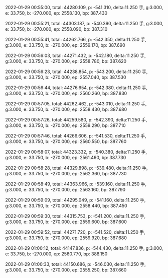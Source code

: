 2022-01-29 00:55:00, total: 44280.109, p: -541.310, delta:11.250 手, g:3.000, e: 33.750, b: -270.000, ep: 2558.130, bp: 387.430

2022-01-29 00:55:21, total: 44303.187, p: -540.390, delta:11.250 手, g:3.000, e: 33.750, b: -270.000, ep: 2558.090, bp: 387.310

2022-01-29 00:55:41, total: 44262.766, p: -542.350, delta:11.250 手, g:3.000, e: 33.750, b: -270.000, ep: 2559.170, bp: 387.690

2022-01-29 00:56:03, total: 44271.432, p: -542.180, delta:11.250 手, g:3.000, e: 33.750, b: -270.000, ep: 2558.780, bp: 387.620

2022-01-29 00:56:23, total: 44238.854, p: -543.200, delta:11.250 手, g:3.000, e: 33.750, b: -270.000, ep: 2557.040, bp: 387.530

2022-01-29 00:56:44, total: 44276.654, p: -542.380, delta:11.250 手, g:3.000, e: 33.750, b: -270.000, ep: 2560.260, bp: 387.830

2022-01-29 00:57:05, total: 44262.462, p: -543.010, delta:11.250 手, g:3.000, e: 33.750, b: -270.000, ep: 2558.430, bp: 387.680

2022-01-29 00:57:26, total: 44259.580, p: -542.390, delta:11.250 手, g:3.000, e: 33.750, b: -270.000, ep: 2559.290, bp: 387.710

2022-01-29 00:57:46, total: 44266.606, p: -541.530, delta:11.250 手, g:3.000, e: 33.750, b: -270.000, ep: 2560.550, bp: 387.760

2022-01-29 00:58:07, total: 44323.332, p: -540.380, delta:11.250 手, g:3.000, e: 33.750, b: -270.000, ep: 2561.460, bp: 387.730

2022-01-29 00:58:28, total: 44329.898, p: -539.480, delta:11.250 手, g:3.000, e: 33.750, b: -270.000, ep: 2562.360, bp: 387.730

2022-01-29 00:58:49, total: 44363.966, p: -539.160, delta:11.250 手, g:3.000, e: 33.750, b: -270.000, ep: 2563.160, bp: 387.790

2022-01-29 00:59:09, total: 44295.049, p: -541.160, delta:11.250 手, g:3.000, e: 33.750, b: -270.000, ep: 2558.440, bp: 387.450

2022-01-29 00:59:30, total: 44315.753, p: -541.200, delta:11.250 手, g:3.000, e: 33.750, b: -270.000, ep: 2559.600, bp: 387.600

2022-01-29 00:59:52, total: 44271.720, p: -541.520, delta:11.250 手, g:3.000, e: 33.750, b: -270.000, ep: 2559.920, bp: 387.680

2022-01-29 01:00:12, total: 44147.836, p: -544.430, delta:11.250 手, g:3.000, e: 33.750, b: -270.000, ep: 2560.770, bp: 388.150

2022-01-29 01:00:33, total: 44150.686, p: -546.030, delta:11.250 手, g:3.000, e: 33.750, b: -270.000, ep: 2555.250, bp: 387.660